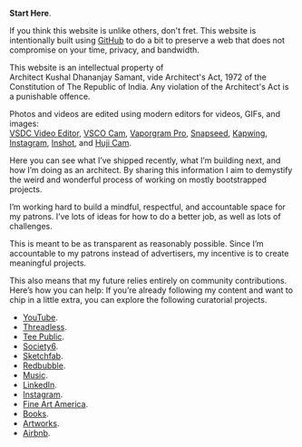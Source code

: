 **Start Here**.

If you think this website is unlike others, don't fret. This website is intentionally built using <a href="https://github.com/kushalsamant" rel="noopener noreferrer" target="_blank">GitHub</a> to do a bit to preserve a web that does not compromise on your time, privacy, and bandwidth.

This website is an intellectual property of Architect&nbsp;Kushal&nbsp;Dhananjay&nbsp;Samant, vide Architect's&nbsp;Act,&nbsp;1972 of the Constitution&nbsp;of&nbsp;The&nbsp;Republic&nbsp;of&nbsp;India. Any violation of the Architect's Act is a punishable offence.

Photos and videos are edited using modern editors for videos, GIFs, and images:  
<a href="https://videosoftdev.com" rel="noopener noreferrer" target="_blank">VSDC Video Editor</a>, <a href="https://play.google.com/store/apps/details?id=com.vsco.cam" rel="noopener noreferrer" target="_blank">VSCO Cam</a>, <a href="https://play.google.com/store/apps/details?id=maa.vaporwave_editor_glitch_vhs_trippy_pro" rel="noopener noreferrer" target="_blank">Vaporgram Pro</a>, <a href="https://play.google.com/store/apps/details?id=com.niksoftware.snapseed" rel="noopener noreferrer" target="_blank">Snapseed</a>, <a href="https://kapwing.com" rel="noopener noreferrer" target="_blank">Kapwing</a>, <a href="https://play.google.com/store/apps/details?id=com.instagram.android" rel="noopener noreferrer" target="_blank">Instagram</a>, <a href="https://play.google.com/store/apps/details?id=com.camerasideas.instashot" rel="noopener noreferrer" target="_blank">Inshot</a>, and <a href="https://play.google.com/store/apps/details?id=kr.co.manhole.hujicam" rel="noopener noreferrer" target="_blank">Huji Cam</a>.

Here you can see what I’ve shipped recently, what I’m building next, and how I’m doing as an architect. By sharing this information I aim to demystify the weird and wonderful process of working on mostly bootstrapped projects.

I’m working hard to build a mindful, respectful, and accountable space for my patrons. I’ve lots of ideas for how to do a better job, as well as lots of challenges.

This is meant to be as transparent as reasonably possible. Since I’m accountable to my patrons instead of advertisers, my incentive is to create meaningful projects.

This also means that my future relies entirely on community contributions. Here’s how you can help: If you’re already following my content and want to chip in a little extra, you can explore the following curatorial projects.

- <a href="https://youtube.com/@kvshvl/videos" rel="noopener noreferrer" target="_blank">YouTube</a>.  
- <a href="https://kvshvl.threadless.com" rel="noopener noreferrer" target="_blank">Threadless</a>.  
- <a href="https://www.teepublic.com/user/kvshvl" rel="noopener noreferrer" target="_blank">Tee Public</a>.  
- <a href="https://society6.com/yourmailproject" rel="noopener noreferrer" target="_blank">Society6</a>.  
- <a href="https://sketchfab.com/3d-models/shlvng-complete-cutting-files-guide-135b548e7c5e4b28a0aae1777c99840e" rel="noopener noreferrer" target="_blank">Sketchfab</a>.  
- <a href="https://redbubble.com/people/kvshvl-/shop?asc=u&ref=account-nav-dropdown" rel="noopener noreferrer" target="_blank">Redbubble</a>.  
- <a href="https://in.pinterest.com/kvshvl/music/" rel="noopener noreferrer" target="_blank">Music</a>.  
- <a href="https://linkedin.com/in/kvshvl" rel="noopener noreferrer" target="_blank">LinkedIn</a>.  
- <a href="https://instagram.com/kvshvl" rel="noopener noreferrer" target="_blank">Instagram</a>.  
- <a href="https://fineartamerica.com/profiles/2-kushal-samant/shop" rel="noopener noreferrer" target="_blank">Fine Art America</a>.  
- <a href="https://in.pinterest.com/kvshvl/books/" rel="noopener noreferrer" target="_blank">Books</a>.  
- <a href="https://in.pinterest.com/kvshvl/artworks/" rel="noopener noreferrer" target="_blank">Artworks</a>.  
- <a href="https://airbnb.co.in/users/show/21563871" rel="noopener noreferrer" target="_blank">Airbnb</a>.  
